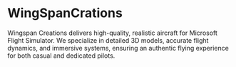 # WingSpanCrations
Wingspan Creations delivers high-quality, realistic aircraft for Microsoft Flight Simulator. We specialize in detailed 3D models, accurate flight dynamics, and immersive systems, ensuring an authentic flying experience for both casual and dedicated pilots.
